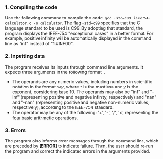 ### 1. Compiling the code
Use the following command to compile the code: `gcc -std=c99 ieee754-calculator.c -o calculator`. The flag `-std=c99` specifies that the C language standard to be used is C99. By adopting that standard, the program displays the IEEE-754 "exceptional cases" in a better format. For example, positive infinity will be automatically displayed in the command line as "inf" instead of "1.#INF00".

### 2. Inputting data
The program receives its inputs through command line arguments. It expects three arguments in the following format: **<operand1> <operator> <operand2>**.
- The operands are any numeric values, including numbers in scientific notation in the format *xey*, where *x* is the mantissa and *y* is the exponent, considering base 10. The operands may also be "inf" and "-inf" (representing positive and negative infinity, respectively) and "nan" and "-nan" (representing positive and negative non-numeric values, respectively), according to the IEEE-754 standard.
- The operator may be any of the following: '+', '-', '/', 'x', representing the four basic arithmetic operations.

### 3. Errors
The program also informs error messages through the command line, which are preceded by **[ERROR]** to indicate failure. Then, the user should re-run the program and correct the indicated errors in the arguments provided.